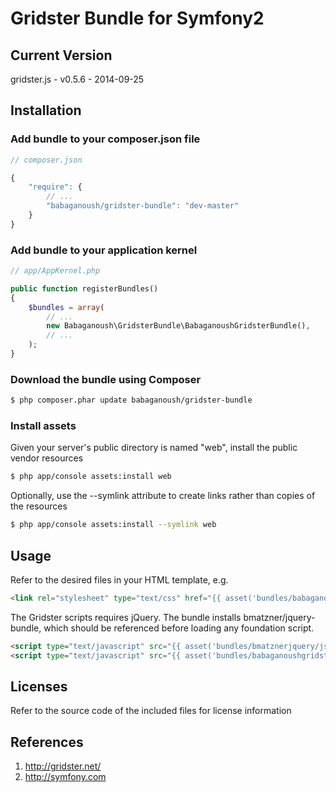 # Gridster Bundle for Symfony2

## Current Version

gridster.js - v0.5.6 - 2014-09-25

## Installation

### Add bundle to your composer.json file

``` js
// composer.json

{
    "require": {
		// ...
        "babaganoush/gridster-bundle": "dev-master"
    }
}
```

### Add bundle to your application kernel

``` php
// app/AppKernel.php

public function registerBundles()
{
    $bundles = array(
        // ...
        new Babaganoush\GridsterBundle\BabaganoushGridsterBundle(),
        // ...
    );
}
```

### Download the bundle using Composer

``` bash
$ php composer.phar update babaganoush/gridster-bundle
```

### Install assets

Given your server's public directory is named "web", install the public vendor resources

``` bash
$ php app/console assets:install web
```

Optionally, use the --symlink attribute to create links rather than copies of the resources

``` bash
$ php app/console assets:install --symlink web
```

## Usage

Refer to the desired files in your HTML template, e.g.

``` html
<link rel="stylesheet" type="text/css" href="{{ asset('bundles/babaganoushgridster/css/jquery.gridster.css') }}" />
```

The Gridster scripts requires jQuery. The bundle installs bmatzner/jquery-bundle, which should be referenced before
loading any foundation script.

``` html
<script type="text/javascript" src="{{ asset('bundles/bmatznerjquery/js/jquery.min.js') }}"></script>
<script type="text/javascript" src="{{ asset('bundles/babaganoushgridster/js/jquery.gridster.js') }}"></script>
```


## Licenses

Refer to the source code of the included files for license information

## References

1. http://gridster.net/
2. http://symfony.com


